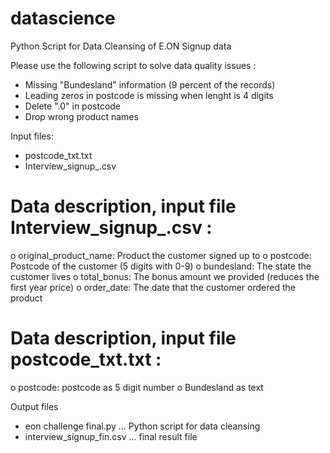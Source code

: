 # datascience

Python Script for Data Cleansing of E.ON Signup data

Please use the following script to solve data quality issues :

- Missing "Bundesland" information (9 percent of the records)
- Leading zeros in postcode is missing when lenght is 4 digits
- Delete ".0" in postcode
- Drop wrong product names

Input files:
- postcode_txt.txt
- Interview_signup_.csv

# Data description, input file Interview_signup_.csv :

o	 original_product_name: Product the customer signed up to
o	 postcode: Postcode of the customer (5 digits with 0-9)
o	 bundesland: The state the customer lives
o	 total_bonus: The bonus amount we provided (reduces the first year price)
o	 order_date: The date that the customer ordered the product

# Data description, input file postcode_txt.txt :

o	 postcode: postcode as 5 digit number
o	 Bundesland as text

Output files
- eon challenge final.py     ... Python script for data cleansing
- interview_signup_fin.csv   ... final result file


